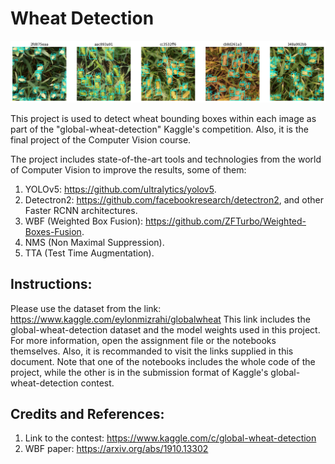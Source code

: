 # **Wheat Detection** #

<p align="center">
  <img src="wheat.png">
</p>

This project is used to detect wheat bounding boxes within each image as part of the "global-wheat-detection" Kaggle's competition.
Also, it is the final project of the Computer Vision course.

The project includes state-of-the-art tools and technologies from the world of Computer Vision to improve the results, some of them:
1. YOLOv5: https://github.com/ultralytics/yolov5.
2. Detectron2: https://github.com/facebookresearch/detectron2, and other Faster RCNN architectures.
3. WBF (Weighted Box Fusion): https://github.com/ZFTurbo/Weighted-Boxes-Fusion.
4. NMS (Non Maximal Suppression).
5. TTA (Test Time Augmentation).

## Instructions: ##
Please use the dataset from the link: https://www.kaggle.com/eylonmizrahi/globalwheat
This link includes the global-wheat-detection dataset and the model weights used in this project.
For more information, open the assignment file or the notebooks themselves. Also, it is recommanded to visit the links supplied in this document.
Note that one of the notebooks includes the whole code of the project, while the other is in the submission format of Kaggle's global-wheat-detection contest.

## Credits and References: ##
1. Link to the contest: https://www.kaggle.com/c/global-wheat-detection
2. WBF paper: https://arxiv.org/abs/1910.13302